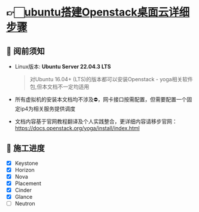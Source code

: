 # 👉🏻[ubuntu搭建Openstack桌面云详细步骤](./ubuntu-22.04.3LTS-arm64.md)

## 🧐 阅前须知

- Linux版本: **Ubuntu Server 22.04.3 LTS**

  > 对Ubuntu 16.04+ (LTS)的版本都可以安装Openstack - yoga相关软件包,但本文档不一定均适用

- 所有虚拟机的安装本文档均不涉及⛔️，网卡接口按需配置，但需要配置一个固定ip4为相关服务提供调度
- 文档内容基于官网教程翻译及个人实践整合，更详细内容请移步官网：https://docs.openstack.org/yoga/install/index.html

## 🚧 施工进度

- [x] Keystone
- [x] Horizon
- [x] Nova
- [x] Placement
- [x] Cinder
- [x] Glance
- [ ] Neutron

